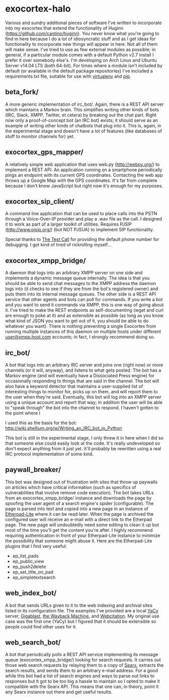 # exocortex-halo
Various and sundry additional pieces of software I've written to incorporate into my exocortex that extend the functionality of Huginn (https://github.com/cantino/huginn).  You never know what you're going to find in here because I do a lot of idiosyncratic stuff and as I get ideas for functionality to incorporate new things will appear in here.  Not all of them will make sense.  I've tried to use as few external modules as possible; in general, if a particular module comes with a default Python v2.7 install I prefer it over somebody else's.  I'm developing on Arch Linux and Ubuntu Server v14.04 LTS (both 64-bit).  For times where a module isn't included by default (or available in the default package repositories) I've included a requirements.txt file, suitable for use with [virtualenv](https://virtualenv.readthedocs.org/en/latest/) and [pip](https://pypi.python.org/pypi/pip).

## beta_fork/
A more generic implementation of irc_bot/.  Again, there is a REST API server which maintains a Markov brain.  This simplifies writing other kinds of bots (IRC, Slack, XMPP, Twitter, et cetera) by breaking out the chat part.  Right now only a proof-of-concept bot (an IRC bot) exists; it should serve as an example of writing other kinds of chatbots that plug into it.  This is, again, in the experimental stage and doesn't have a lot of features (like databases of stuff to monitor channels for) yet.

## exocortex_gps_mapper/
A relatively simple web application that uses web.py (http://webpy.org/) to implement a REST API.  An application running on a smartphone periodically pings an endpoint with its current GPS coordinates.  Contacting the web app throws up a Google Map with the GPS coordinates.  It's far from complete because I don't know JavaScript but right now it's enough for my purposes.

## exocortex_sip_client/
A command line application that can be used to place calls into the PSTN through a Voice-Over-IP provider and play a .wav file as the call.  I designed it to work as part of a larger toolkit of utilities.  Requires PJSIP (http://www.pjsip.org/) (but NOT PJSUA) to implement SIP functionality.

Special thanks to [The Test Call](http://thetestcall.blogspot.com/) for providing the default phone number for debugging.  I got kind of tired of rickrolling myself...

## exocortex_xmpp_bridge/
A daemon that logs into an arbitrary XMPP server on one side and implements a dynamic message queue internally.  The idea is that you should be able to send chat messages to the XMPP address the daemon logs into (it checks to see if they are from the bot's registered owner) and puts them into its internal message queues.  The other side is a REST API service that other agents and bots can poll for commands.  If you write a bot and you want to send it commands via XMPP, this is one way of going about it.  I've tried to make the REST endpoints as self-documenting (wget and curl are enough to poke at it) and as extensible as possible (as long as you know what kind of JSON you want to get out of it, you should be able to do whatever you want).  There is nothing preventing a single Exocortex from running multiple instances of this daemon on multiple hosts under different user@xmpp.host.com accounts; in fact, I strongly recommend doing so.

## irc_bot/
A bot that logs into an arbitrary IRC server and joins one (right now) or more channels (or it will, anyway), and listens to what gets posted.  The bot has a Markov engine (and will eventually have a Dissociated Press engine) for occasionally responding to things that are said in the channel.  The bot will also have a keyword detector that maintains a user-supplied list of interesting things to monitor for, picks up on them, and will report them to the user when they're said.  Eventually, this bot will log into an XMPP server using a unique account and report that way; in addition the user will be able to "speak through" the bot into the channel to respond.  I haven't gotten to the point where I

I used this as the basis for the bot: http://wiki.shellium.org/w/Writing_an_IRC_bot_in_Python

This bot is still in the experimental stage, I only threw it in here when I did so that someone else could easily look at the code.  It's really undeveloped so don't expect anything from it just yet.  It'll probably be rewritten using a real IRC protocol implementation of some kind.

## paywall_breaker/
This bot was designed out of frustration with sites that throw up paywalls on articles which have critical information (such as specifics of vulnerabilities that involve remove code execution).  The bot takes URLs from an exocortex_xmpp_bridge/ instance and downloads the page by spoofing the user agent of a search engine's spider (configurable).  The page is parsed into text and copied into a new page in an instance of [Etherpad-Lite](https://github.com/ether/etherpad-lite) where it can be read later.  When the page is archived the configured user will receive an e-mail with a direct link to the Etherpad page.  The new page will undoubtedly need some editing to clean it up but most of the time you'll get the content you're after.  I highly recommend requiring authentication in front of your Etherpad-Lite instance to minimize the possibility that someone might abuse it.  Here are the Etherpad-Lite plugins that I find very useful:

* ep_list_pads
* ep_public_view
* ep_push2delete
* ep_set_title_on_pad
* ep_simpletextsearch

## web_index_bot/
A bot that sends URLs given to it to the web indexing and archival sites listed in its configuration file.  The examples I've provided are a local [YaCy](http://yacy.net/) server, [Gigablast](http://www.gigablast.com/), [the Wayback Machine](https://web.archive.org/), and [Webcitation](http://www.webcitation.org/).  My original use case was the first one (YaCy) but I figured that it should be extensible so people could find other uses for it.

## web_search_bot/
A bot that periodically polls a REST API service implementing its message queue (exocortex_xmpp_bridge/) looking for search requests.  It carries out those web search requests by relaying them to a copy of [Searx](https://github.com/asciimoo/searx), extracts the search results, and sends them to an arbitrary e-mail address.  For a good while this bot had a list of search engines and ways to parse out links to responses but it got to be too big a hassle to maintain so I opted to make it compatible with the Searx API.  This means that one can, in theory, point it any Searx instance out there and get useful results.

